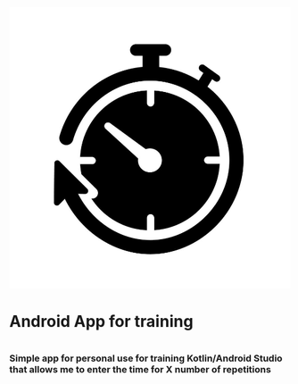 ![alt text](https://github.com/fdrcbrbr/TrainingApp/blob/master/timer-icon-vector.jpg "Timer Logo")
#
# Android App for training
#
### Simple app for personal use for training Kotlin/Android Studio that allows me to enter the time for X number of repetitions
